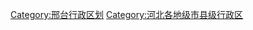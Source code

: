




















[Category:邢台行政区划](https://zh.wikipedia.org/wiki/Category:邢台行政区划 "wikilink")
[Category:河北各地级市县级行政区](https://zh.wikipedia.org/wiki/Category:河北各地级市县级行政区 "wikilink")